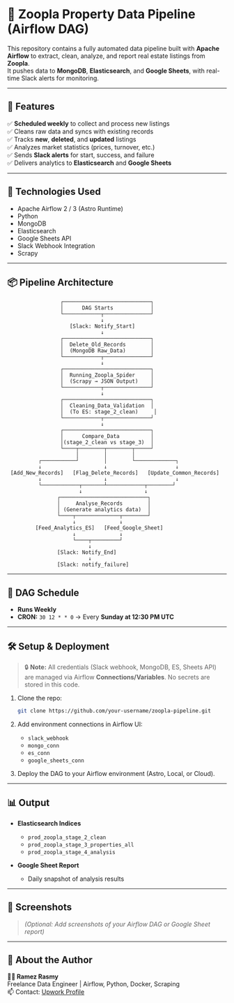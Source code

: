 # 🏡 Zoopla Property Data Pipeline (Airflow DAG)

This repository contains a fully automated data pipeline built with **Apache Airflow** to extract, clean, analyze, and report real estate listings from **Zoopla**.  
It pushes data to **MongoDB**, **Elasticsearch**, and **Google Sheets**, with real-time Slack alerts for monitoring.

---

## 🚀 Features

✅ **Scheduled weekly** to collect and process new listings  
✅ Cleans raw data and syncs with existing records  
✅ Tracks **new**, **deleted**, and **updated** listings  
✅ Analyzes market statistics (prices, turnover, etc.)  
✅ Sends **Slack alerts** for start, success, and failure  
✅ Delivers analytics to **Elasticsearch** and **Google Sheets**

---

## 🧠 Technologies Used

- Apache Airflow 2 / 3 (Astro Runtime)
- Python
- MongoDB
- Elasticsearch
- Google Sheets API
- Slack Webhook Integration
- Scrapy

---

## 📦 Pipeline Architecture
```
                 ┌────────────────────────────┐
                 │      DAG Starts            │
                 └────────────┬───────────────┘
                              ↓
                    [Slack: Notify_Start]
                              ↓
                 ┌────────────────────────────┐
                 │  Delete_Old_Records        │
                 │  (MongoDB Raw_Data)        │
                 └────────────┬───────────────┘
                              ↓
                 ┌────────────────────────────┐
                 │  Running_Zoopla_Spider     │
                 │  (Scrapy → JSON Output)    │
                 └────────────┬───────────────┘
                              ↓
                 ┌────────────────────────────┐
                 │  Cleaning_Data_Validation  │
                 │  (To ES: stage_2_clean)     │
                 └────────────┬───────────────┘
                              ↓
                 ┌────────────────────────────┐
                 │      Compare_Data          │
                 │(stage_2_clean vs stage_3)  │
                 └────┬────────┬────────┬─────┘
                      │        │        │
          ┌───────────┘        │        └─────────────┐
          ↓                    ↓                      ↓
 [Add_New_Records]   [Flag_Delete_Records]   [Update_Common_Records]
          ↓                    ↓                      ↓
          └────────────┬───────┴────────────┬────────┘
                       ↓                    ↓
                ┌────────────────────────────┐
                │     Analyse_Records        │
                │ (Generate analytics data)  │
                └────┬──────────────┬────────┘
                     ↓              ↓
         [Feed_Analytics_ES]   [Feed_Google_Sheet]
                     ↓              ↓
                     └────┬─────────┘
                          ↓
                [Slack: Notify_End]
                          ↓
                [Slack: notify_failure]
```


---

## 📅 DAG Schedule

- **Runs Weekly**  
- **CRON:** `30 12 * * 0` → Every **Sunday at 12:30 PM UTC**

---

## 🛠 Setup & Deployment

> 🔒 **Note:** All credentials (Slack webhook, MongoDB, ES, Sheets API) are managed via Airflow **Connections/Variables**. No secrets are stored in this code.

1. Clone the repo:
   ```bash
   git clone https://github.com/your-username/zoopla-pipeline.git
   ```

2. Add environment connections in Airflow UI:
   - `slack_webhook`
   - `mongo_conn`
   - `es_conn`
   - `google_sheets_conn`

3. Deploy the DAG to your Airflow environment (Astro, Local, or Cloud).

---

## 📊 Output

- **Elasticsearch Indices**
  - `prod_zoopla_stage_2_clean`
  - `prod_zoopla_stage_3_properties_all`
  - `prod_zoopla_stage_4_analysis`

- **Google Sheet Report**
  - Daily snapshot of analysis results

---

## 📸 Screenshots

> *(Optional: Add screenshots of your Airflow DAG or Google Sheet report)*

---

## 🤝 About the Author

**👨‍💻 Ramez Rasmy**  
Freelance Data Engineer | Airflow, Python, Docker, Scraping  
📫 Contact: [Upwork Profile]([https://www.upwork.com/freelancers/~yourprofile](https://upwork.com/freelancers/ramezr))

